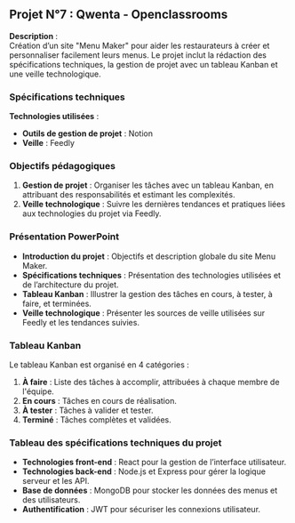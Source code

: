 ## Projet N°7 : Qwenta - Openclassrooms

**Description** :  
Création d’un site "Menu Maker" pour aider les restaurateurs à créer et personnaliser facilement leurs menus. Le projet inclut la rédaction des spécifications techniques, la gestion de projet avec un tableau Kanban et une veille technologique.

### Spécifications techniques
**Technologies utilisées** :
- **Outils de gestion de projet** : Notion  
- **Veille** : Feedly  

### Objectifs pédagogiques
1. **Gestion de projet** : Organiser les tâches avec un tableau Kanban, en attribuant des responsabilités et estimant les complexités.  
2. **Veille technologique** : Suivre les dernières tendances et pratiques liées aux technologies du projet via Feedly.


### Présentation PowerPoint
- **Introduction du projet** : Objectifs et description globale du site Menu Maker.  
- **Spécifications techniques** : Présentation des technologies utilisées et de l’architecture du projet.  
- **Tableau Kanban** : Illustrer la gestion des tâches en cours, à tester, à faire, et terminées.  
- **Veille technologique** : Présenter les sources de veille utilisées sur Feedly et les tendances suivies.

### Tableau Kanban
Le tableau Kanban est organisé en 4 catégories :
1. **À faire** : Liste des tâches à accomplir, attribuées à chaque membre de l'équipe.  
2. **En cours** : Tâches en cours de réalisation.  
3. **À tester** : Tâches à valider et tester.  
4. **Terminé** : Tâches complètes et validées.

### Tableau des spécifications techniques du projet
- **Technologies front-end** : React pour la gestion de l’interface utilisateur.  
- **Technologies back-end** : Node.js et Express pour gérer la logique serveur et les API.  
- **Base de données** : MongoDB pour stocker les données des menus et des utilisateurs.  
- **Authentification** : JWT pour sécuriser les connexions utilisateur.
